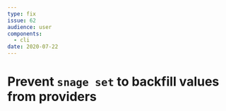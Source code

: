 ```yaml
---
type: fix
issue: 62
audience: user
components:
  - cli
date: 2020-07-22
---
```

# Prevent `snage set` to backfill values from providers
